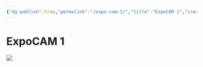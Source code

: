 ```yaml
---
{"dg-publish":true,"permalink":"/expo-cam-1/","title":"ExpoCAM 1","created":"2023-03-29T15:02:37.240-05:00","updated":"2023-03-29T15:02:50.878-05:00"}
---
```



# ExpoCAM 1

![](https://i.imgur.com/8GaBHJb.png)
